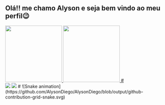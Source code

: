 ## Olá!! me chamo Alyson e seja bem vindo ao meu perfil😉
<div>
  <a href="https://github.com/AlysonDiego">
  <img height="180em" src="https://github-readme-stats.vercel.app/api?username=AlysonDiego&show_icons=true&theme=city_lights&include_all_commits=true&count_private=true"/>
  <img height="180em" src="https://github-readme-stats.vercel.app/api/top-langs/?username=AlysonDiego&layout=compact&langs_count=7&theme=city_lights"/>
#

<div>
  <a href="https://instagram.com/alysoncwb" target="_blank"><img src="https://img.shields.io/badge/-Instagram-%23E4405F?style=for-the-badge&logo=instagram&logoColor=white" target="_blank"></a>
  <a href="https://www.linkedin.com/in/alyson-diego-da-silva-de-souza-832b8b165/" target="_blank"><img src="https://img.shields.io/badge/-LinkedIn-%230077B5?style=for-the-badge&logo=linkedin&logoColor=white" target="_blank"></a> 
#
![Snake animation](https://github.com/AlysonDiego/AlysonDiego/blob/output/github-contribution-grid-snake.svg)
  
</div>
